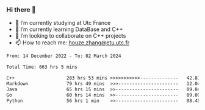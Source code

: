 ### Hi there 👋
- 🔭 I’m currently studying at Utc France
- 🌱 I’m currently learning DataBase and C++
- 👯 I’m looking to collaborate on C++ projects
- 📫 How to reach me: houze.zhang@etu.utc.fr

<!--START_SECTION:waka-->

```txt
From: 14 December 2022 - To: 02 March 2024

Total Time: 663 hrs 5 mins

C++                   283 hrs 53 mins >>>>>>>>>>>--------------   42.81 %
Markdown              79 hrs 49 mins  >>>----------------------   12.04 %
Java                  65 hrs 15 mins  >>-----------------------   09.84 %
Go                    60 hrs 14 mins  >>-----------------------   09.09 %
Python                56 hrs 1 min    >>-----------------------   08.45 %
```

<!--END_SECTION:waka-->

